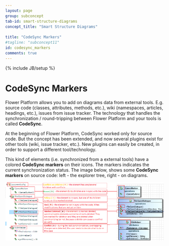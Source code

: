 ```yaml
---
layout: page
group: subconcept
tab-id: smart-structure-diagrams
concept_title: "Smart Structure Diagrams"

title: "CodeSync Markers"
#tagline: "subconcept11"
id: codesync_markers
comments: true
---
```

{% include JB/setup %}

# CodeSync Markers

Flower Platform allows you to add on diagrams data from external tools. E.g. source code (classes, attributes, methods, etc.), wiki (namespaces, articles, headings, etc.), issues from issue tracker. The technology that handles the synchronization / round-tripping between Flower Platform and your tools is called **CodeSync**.

<div class="alert alert-info">
At the beginning of Flower Platform, CodeSync worked only for source code. But the concept has been extended, and now several plugins exist for other tools (wiki, issue tracker, etc.). New plugins can easily be created, in order to support a different tool/technology.
</div>

This kind of elements (i.e. synchronized from a external tools) have a colored **CodeSync markers** on their icons. The markers indicates the current synchronization status. The image below, shows some **CodeSync markers** on source code: left - the explorer tree, right - on diagrams. 

<!-- more -->

<p class="text-center">
<img class="img-polaroid" src="smart-structure-diagrams-codesync-markers.png"/>
</p>